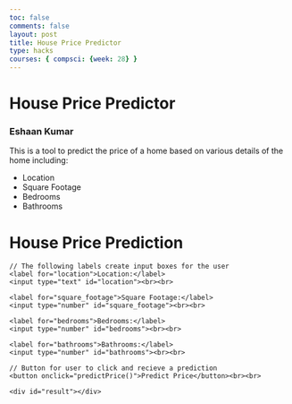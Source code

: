 ```yaml
---
toc: false
comments: false
layout: post
title: House Price Predictor
type: hacks
courses: { compsci: {week: 28} }
---
```


# House Price Predictor
### Eshaan Kumar

This is a tool to predict the price of a home based on various details of the home including:
- Location
- Square Footage
- Bedrooms
- Bathrooms

<html lang="en">
<head>
    <meta charset="UTF-8">
    <meta name="viewport" content="width=device-width, initial-scale=1.0">
    <title>House Price Prediction</title>
</head>
<body>
    <h1>House Price Prediction</h1>

    // The following labels create input boxes for the user
    <label for="location">Location:</label>
    <input type="text" id="location"><br><br>

    <label for="square_footage">Square Footage:</label>
    <input type="number" id="square_footage"><br><br>

    <label for="bedrooms">Bedrooms:</label>
    <input type="number" id="bedrooms"><br><br>

    <label for="bathrooms">Bathrooms:</label>
    <input type="number" id="bathrooms"><br><br>

    // Button for user to click and recieve a prediction
    <button onclick="predictPrice()">Predict Price</button><br><br>

    <div id="result"></div>

    
</body>
</html>
